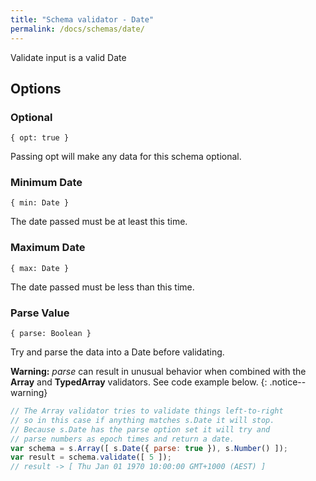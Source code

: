 ```yaml
---
title: "Schema validator - Date"
permalink: /docs/schemas/date/
---
```


Validate input is a valid Date

## Options

### Optional

```
{ opt: true }
```

Passing opt will make any data for this schema optional.

### Minimum Date

```
{ min: Date }
```

The date passed must be at least this time.

### Maximum Date

```
{ max: Date }
```

The date passed must be less than this time.

### Parse Value

```
{ parse: Boolean }
```

Try and parse the data into a Date before validating.


**Warning:** *parse* can result in unusual behavior when combined with the **Array** and **TypedArray** validators. See code example below.
{: .notice--warning}

```js
// The Array validator tries to validate things left-to-right
// so in this case if anything matches s.Date it will stop.
// Because s.Date has the parse option set it will try and
// parse numbers as epoch times and return a date.
var schema = s.Array([ s.Date({ parse: true }), s.Number() ]);
var result = schema.validate([ 5 ]);
// result -> [ Thu Jan 01 1970 10:00:00 GMT+1000 (AEST) ]
```
